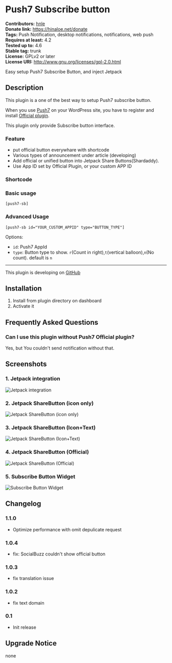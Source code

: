 # Push7 Subscribe button #
**Contributors:** [hnle](https://profiles.wordpress.org/hnle)  
**Donate link:** https://hinaloe.net/donate  
**Tags:** Push Notification, desktop notifications, notifications, web push  
**Requires at least:** 4.2  
**Tested up to:** 4.6  
**Stable tag:** trunk  
**License:** GPLv2 or later  
**License URI:** http://www.gnu.org/licenses/gpl-2.0.html  

Easy setup Push7 Subscribe Button, and inject Jetpack

## Description ##

This plugin is a one of the best way to setup Push7 subscribe button.

When you use [Push7](https://push7.jp/) on your WordPress site,
you have to register and install [Official plugin](https://wordpress.org/plugins/push7/).

This plugin only provide Subscribe button interface.

### Feature ###

- put official button everywhare with shortcode
- Various types of announcement under article (developing)
- Add official or unified button into Jetpack Share Buttons(Shardaddy).
- Use App ID set by Official Plugin, or your custom APP ID

### Shortcode ###

### Basic usage ###
`[push7-sb]`

### Advanced Usage ###
`[push7-sb id="YOUR_CUSTOM_APPID" type="BUTTON_TYPE"]`

Options:

- `id`: Push7 AppId
- `type`: Button type to show. `r`(Count in right),`t`(vertical balloon),`n`(No count). default is `n`

----

This plugin is developing on [GitHub](https://github.com/hinaloe/push7-subscribe-button/)

## Installation ##

1. Install from plugin directory on dashboard
1. Activate it



## Frequently Asked Questions ##

### Can I use this plugin without Push7 Official plugin? ###

Yes, but You couldn't send notification without that.



## Screenshots ##

### 1. Jetpack integration ###
![Jetpack integration](https://ps.w.org/simple-push-subscribe-button/assets/screenshot-1.png)

### 2. Jetpack ShareButton (icon only) ###
![Jetpack ShareButton (icon only)](https://ps.w.org/simple-push-subscribe-button/assets/screenshot-2.png)

### 3. Jetpack ShareButton (Icon+Text) ###
![Jetpack ShareButton (Icon+Text)](https://ps.w.org/simple-push-subscribe-button/assets/screenshot-3.png)

### 4. Jetpack ShareButton (Official) ###
![Jetpack ShareButton (Official)](https://ps.w.org/simple-push-subscribe-button/assets/screenshot-4.png)

### 5. Subscribe Button Widget ###
![Subscribe Button Widget](https://ps.w.org/simple-push-subscribe-button/assets/screenshot-5.png)


## Changelog ##

### 1.1.0 ###
* Optimize performance with omit depulicate request

### 1.0.4 ###

* fix: SocialBuzz couldn't show official button

### 1.0.3 ###
* fix translation issue

### 1.0.2 ###
* fix text domain

### 0.1 ###
* Init release

## Upgrade Notice ##

none
